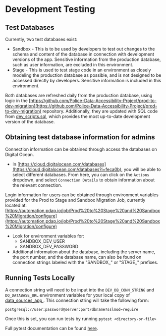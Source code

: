 # Development Testing

## Test Databases

Currently, two test databases exist:

* Sandbox - This is to be used by developers to test out changes to the schema and content of the database in connection with development versions of the app. Sensitive information from the production database, such as user information, are excluded in this environment.
* Stage - This is used to test stage code in an environment as closely modeling the production database as possible, and is not designed to be accessed directly by developers. Sensitive information is included in this environment.

Both databases are refreshed daily from the production database, using logic in the [https://github.com/Police-Data-Accessibility-Project/prod-to-dev-migration](https://github.com/Police-Data-Accessibility-Project/prod-to-dev-migration) repository. Additionally, they are updated with SQL code from [dev\_scripts.sql](https://github.com/Police-Data-Accessibility-Project/prod-to-dev-migration/blob/main/dev\_scripts.sql), which provides the most up-to-date development version of the database.

## Obtaining test database information for admins

Connection information can be obtained through access the databases on Digital Ocean.

* In [https://cloud.digitalocean.com/databases](https://cloud.digitalocean.com/databases?i=feca0b), you will be able to select different databases. From here, you can click on the `Actions` dropdown, and select `Connection Details` to obtain information about the relevant connection.

Login information for users can be obtained through environment variables provided for the Prod to Stage and Sandbox Migration Job, currently located at: [https://automation.pdap.io/job/Prod%20to%20Stage%20and%20Sandbox%20Migration/configure](https://automation.pdap.io/job/Prod%20to%20Stage%20and%20Sandbox%20Migration/configure)

* Look for environment variables for:
  * SANDBOX\_DEV\_USER
  * SANDBOX\_DEV\_PASSWORD
* Additional information about the database, including the server name, the port number, and the database name, can also be found on connection strings labeled with the "SANDBOX\_" or "STAGE\_" prefixes.



## Running Tests Locally

A connection string will need to be input into the `DEV_DB_CONN_STRING` and `DO_DATABASE_URL` environment variables for your local copy of [data\_sources\_app ](https://github.com/Police-Data-Accessibility-Project/data-sources-app). This connection string will take the following form:

`postgresql://user:password@server:port/dbname?sslmod=require`

Once this is set, you can run tests by running `pytest <directory-or-file>`

Full pytest documentation can be found [here](https://docs.pytest.org/en/stable/contents.html).
